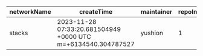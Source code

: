 | networkName | createTime                                                   | maintainer | repoIndex | repoURL                                                     | branchName | commitId1URL                                                                | commitId2URL                                                                                                | keyfile          | simpleCompareURL                                                                                                     | originCompareURL                                                                                                        |
| ----------- | ------------------------------------------------------------ | ---------- | --------- | ----------------------------------------------------------- | ---------- | --------------------------------------------------------------------------- | ----------------------------------------------------------------------------------------------------------- | ---------------- | -------------------------------------------------------------------------------------------------------------------- | ----------------------------------------------------------------------------------------------------------------------- |
| stacks      | 2023-11-28 07:33:20.681504949 +0000 UTC m=+6134540.304787527 | yushion    | 1         | [link](https://github.com/stacks-network/stacks-blockchain) | master     | [link](https://github.com/stacks-network/stacks-blockchain/commit/ebf6cf22) | [link](https://github.com/stacks-network/stacks-blockchain/commit/6d0effc0d1135546196af05c0067a7fd2275fc63) | ./src/net/rpc.rs | [link](https://github.com/yushion-safulet/weekly-update/compare/stacks_master_1_ebf6cf22...stacks_master_1_6d0effc0) | [link](https://github.com/stacks-network/stacks-blockchain/compare/ebf6cf22...6d0effc0d1135546196af05c0067a7fd2275fc63) |

